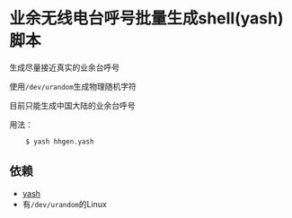# 业余无线电台呼号批量生成shell(yash)脚本

生成尽量接近真实的业余台呼号

使用`/dev/urandom`生成物理随机字符

目前只能生成中国大陆的业余台呼号

用法：

```
    $ yash hhgen.yash
```
## 依赖

* [yash](https://yash.osdn.jp/)
* 有`/dev/urandom`的Linux
